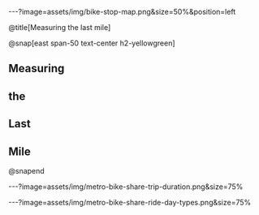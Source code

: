 ---?image=assets/img/bike-stop-map.png&size=50%&position=left

@title[Measuring the last mile]

@snap[east span-50 text-center h2-yellowgreen]
## Measuring
## the
## Last
## Mile
@snapend


---?image=assets/img/metro-bike-share-trip-duration.png&size=75%




---?image=assets/img/metro-bike-share-ride-day-types.png&size=75%
